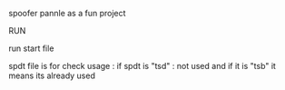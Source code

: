 spoofer pannle as a fun project

RUN

run start file


spdt file is for check usage : 
if spdt is "tsd" : not used and if it is "tsb" it means its already used

